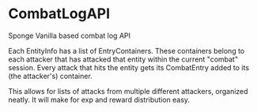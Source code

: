 # CombatLogAPI
Sponge Vanilla based combat log API

Each EntityInfo has a list of EntryContainers.
These containers belong to each attacker that has attacked that entity within the current "combat" session.
Every attack that hits the entity gets its CombatEntry added to its (the attacker's) container.

This allows for lists of attacks from multiple different attackers, organized neatly.
It will make for exp and reward distribution easy.
